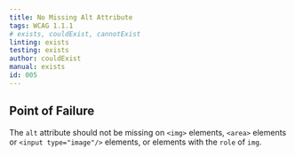 ```yaml
---
title: No Missing Alt Attribute
tags: WCAG 1.1.1
# exists, couldExist, cannotExist
linting: exists
testing: exists
author: couldExist
manual: exists
id: 005
---
```


## Point of Failure
The `alt` attribute should not be missing on `<img>` elements, `<area>` elements or `<input type="image"/>` elements, or elements with the `role` of `img`.